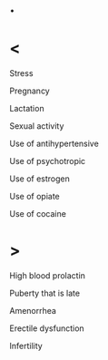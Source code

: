 # .

# <

Stress

Pregnancy

Lactation

Sexual activity

Use of antihypertensive

Use of psychotropic

Use of estrogen

Use of opiate

Use of cocaine

# >

High blood prolactin

Puberty that is late

Amenorrhea

Erectile dysfunction

Infertility
